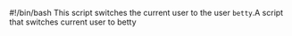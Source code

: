 #!/bin/bash
This script switches the current user to the user `betty`.A script that switches current user to betty
